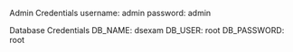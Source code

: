 Admin Credentials
username: admin
password: admin


Database Credentials
DB_NAME: dsexam
DB_USER: root
DB_PASSWORD: root
